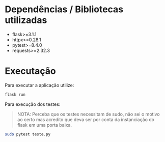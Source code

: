 # Dependências / Bibliotecas utilizadas
* flask>=3.1.1
* httpx>=0.28.1
* pytest>=8.4.0
* requests>=2.32.3

# Executação
Para executar a aplicação utilize:

```sh
flask run
```

Para execução dos testes:

> NOTA: Perceba que os testes necessitam de sudo, não sei o motivo ao certo mas
> acredito que deva ser por conta da instanciação do flask em uma porta baixa.

```sh
sudo pytest teste.py
```
